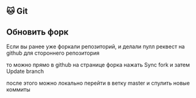 ## 🐱 Git

## Обновить форк

Если вы ранее уже форкали репозиторий, и делали пулл реквест на github для стороннего репозитория

то можно прямо в github на странице форка нажать Sync fork и затем Update branch

после этого можно локально перейти в ветку master и спулить новые коммиты
